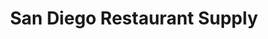 ---
title: "San Diego Restaurant Supply"
url: /san-diego/san-diego-restaurant-supply/
shop: shop
---